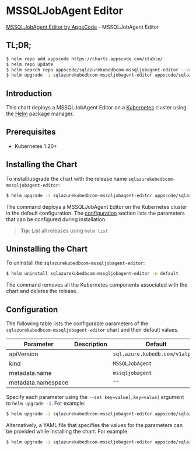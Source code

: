 # MSSQLJobAgent Editor

[MSSQLJobAgent Editor by AppsCode](https://appscode.com) - MSSQLJobAgent Editor

## TL;DR;

```bash
$ helm repo add appscode https://charts.appscode.com/stable/
$ helm repo update
$ helm search repo appscode/sqlazurekubedbcom-mssqljobagent-editor --version=v0.23.0
$ helm upgrade -i sqlazurekubedbcom-mssqljobagent-editor appscode/sqlazurekubedbcom-mssqljobagent-editor -n default --create-namespace --version=v0.23.0
```

## Introduction

This chart deploys a MSSQLJobAgent Editor on a [Kubernetes](http://kubernetes.io) cluster using the [Helm](https://helm.sh) package manager.

## Prerequisites

- Kubernetes 1.20+

## Installing the Chart

To install/upgrade the chart with the release name `sqlazurekubedbcom-mssqljobagent-editor`:

```bash
$ helm upgrade -i sqlazurekubedbcom-mssqljobagent-editor appscode/sqlazurekubedbcom-mssqljobagent-editor -n default --create-namespace --version=v0.23.0
```

The command deploys a MSSQLJobAgent Editor on the Kubernetes cluster in the default configuration. The [configuration](#configuration) section lists the parameters that can be configured during installation.

> **Tip**: List all releases using `helm list`

## Uninstalling the Chart

To uninstall the `sqlazurekubedbcom-mssqljobagent-editor`:

```bash
$ helm uninstall sqlazurekubedbcom-mssqljobagent-editor -n default
```

The command removes all the Kubernetes components associated with the chart and deletes the release.

## Configuration

The following table lists the configurable parameters of the `sqlazurekubedbcom-mssqljobagent-editor` chart and their default values.

|     Parameter      | Description |                  Default                   |
|--------------------|-------------|--------------------------------------------|
| apiVersion         |             | <code>sql.azure.kubedb.com/v1alpha1</code> |
| kind               |             | <code>MSSQLJobAgent</code>                 |
| metadata.name      |             | <code>mssqljobagent</code>                 |
| metadata.namespace |             | <code>""</code>                            |


Specify each parameter using the `--set key=value[,key=value]` argument to `helm upgrade -i`. For example:

```bash
$ helm upgrade -i sqlazurekubedbcom-mssqljobagent-editor appscode/sqlazurekubedbcom-mssqljobagent-editor -n default --create-namespace --version=v0.23.0 --set apiVersion=sql.azure.kubedb.com/v1alpha1
```

Alternatively, a YAML file that specifies the values for the parameters can be provided while
installing the chart. For example:

```bash
$ helm upgrade -i sqlazurekubedbcom-mssqljobagent-editor appscode/sqlazurekubedbcom-mssqljobagent-editor -n default --create-namespace --version=v0.23.0 --values values.yaml
```
